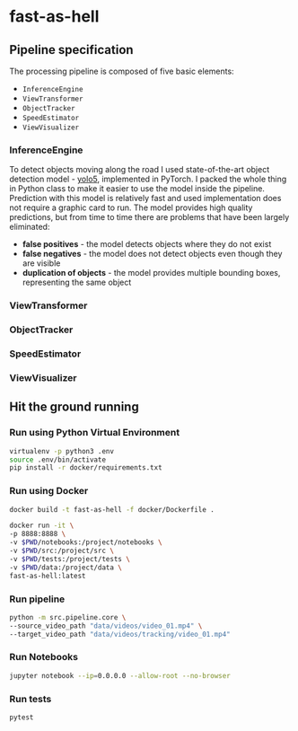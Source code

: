 # fast-as-hell

## Pipeline specification

The processing pipeline is composed of five basic elements:
* `InferenceEngine`
* `ViewTransformer`
* `ObjectTracker`
* `SpeedEstimator`
* `ViewVisualizer`

### InferenceEngine

To detect objects moving along the road I used state-of-the-art object detection model - [yolo5][1], implemented in PyTorch. I packed the whole thing in Python class to make it easier to use the model inside the pipeline. Prediction with this model is relatively fast and used implementation does not require a graphic card to run. The model provides high quality predictions, but from time to time there are problems that have been largely eliminated:

* **false positives** - the model detects objects where they do not exist
* **false negatives** - the model does not detect objects even though they are visible
* **duplication of objects** - the model provides multiple bounding boxes, representing the same object

### ViewTransformer

### ObjectTracker

### SpeedEstimator

### ViewVisualizer

## Hit the ground running

### Run using Python Virtual Environment

```bash
virtualenv -p python3 .env
source .env/bin/activate
pip install -r docker/requirements.txt
```

### Run using Docker

```bash
docker build -t fast-as-hell -f docker/Dockerfile .
```

```bash
docker run -it \
-p 8888:8888 \
-v $PWD/notebooks:/project/notebooks \
-v $PWD/src:/project/src \
-v $PWD/tests:/project/tests \
-v $PWD/data:/project/data \
fast-as-hell:latest
```

### Run pipeline

``` bash
python -m src.pipeline.core \
--source_video_path "data/videos/video_01.mp4" \
--target_video_path "data/videos/tracking/video_01.mp4"
```

### Run Notebooks

```bash
jupyter notebook --ip=0.0.0.0 --allow-root --no-browser
```

### Run tests

```bash
pytest
```
[1]: https://github.com/ultralytics/yolov5
